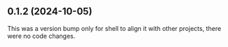 ## 0.1.2 (2024-10-05)

This was a version bump only for shell to align it with other projects, there were no code changes.